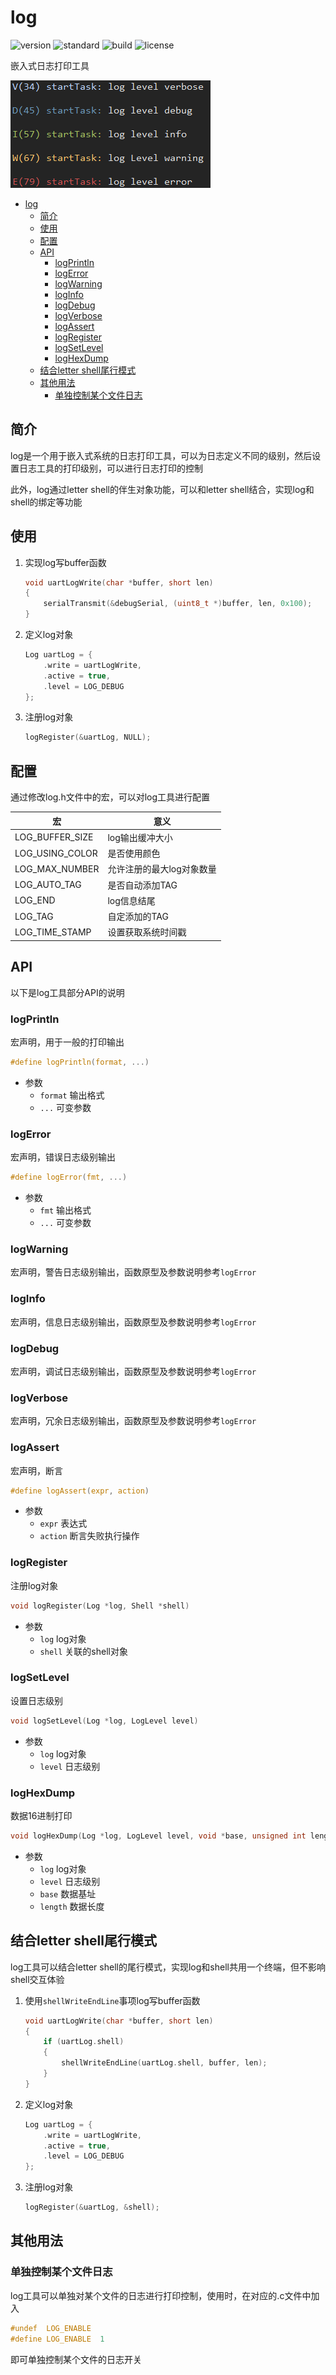 # log

![version](https://img.shields.io/badge/version-1.0.1-brightgreen.svg)
![standard](https://img.shields.io/badge/standard-c99-brightgreen.svg)
![build](https://img.shields.io/badge/build-2020.08.02-brightgreen.svg)
![license](https://img.shields.io/badge/license-MIT-brightgreen.svg)

嵌入式日志打印工具

![preview](../../doc/img/log_preview.png)

- [log](#log)
  - [简介](#简介)
  - [使用](#使用)
  - [配置](#配置)
  - [API](#api)
    - [logPrintln](#logprintln)
    - [logError](#logerror)
    - [logWarning](#logwarning)
    - [logInfo](#loginfo)
    - [logDebug](#logdebug)
    - [logVerbose](#logverbose)
    - [logAssert](#logassert)
    - [logRegister](#logregister)
    - [logSetLevel](#logsetlevel)
    - [logHexDump](#loghexdump)
  - [结合letter shell尾行模式](#结合letter-shell尾行模式)
  - [其他用法](#其他用法)
    - [单独控制某个文件日志](#单独控制某个文件日志)

## 简介

log是一个用于嵌入式系统的日志打印工具，可以为日志定义不同的级别，然后设置日志工具的打印级别，可以进行日志打印的控制

此外，log通过letter shell的伴生对象功能，可以和letter shell结合，实现log和shell的绑定等功能

## 使用

1. 实现log写buffer函数

    ```C
    void uartLogWrite(char *buffer, short len)
    {
        serialTransmit(&debugSerial, (uint8_t *)buffer, len, 0x100);
    }
    ```

2. 定义log对象

    ```C
    Log uartLog = {
        .write = uartLogWrite,
        .active = true,
        .level = LOG_DEBUG
    };
    ```

3. 注册log对象

    ```C
    logRegister(&uartLog, NULL);
    ```

## 配置

通过修改log.h文件中的宏，可以对log工具进行配置

| 宏              | 意义                      |
| --------------- | ------------------------- |
| LOG_BUFFER_SIZE | log输出缓冲大小           |
| LOG_USING_COLOR | 是否使用颜色              |
| LOG_MAX_NUMBER  | 允许注册的最大log对象数量 |
| LOG_AUTO_TAG    | 是否自动添加TAG           |
| LOG_END         | log信息结尾               |
| LOG_TAG         | 自定添加的TAG             |
| LOG_TIME_STAMP  | 设置获取系统时间戳        |

## API

以下是log工具部分API的说明

### logPrintln

宏声明，用于一般的打印输出

```C
#define logPrintln(format, ...)
```

- 参数
  - `format` 输出格式
  - `...` 可变参数

### logError

宏声明，错误日志级别输出

```C
#define logError(fmt, ...)
```

- 参数
  - `fmt` 输出格式
  - `...` 可变参数

### logWarning

宏声明，警告日志级别输出，函数原型及参数说明参考`logError`

### logInfo

宏声明，信息日志级别输出，函数原型及参数说明参考`logError`

### logDebug

宏声明，调试日志级别输出，函数原型及参数说明参考`logError`

### logVerbose

宏声明，冗余日志级别输出，函数原型及参数说明参考`logError`

### logAssert

宏声明，断言

```C
#define logAssert(expr, action)
```

- 参数
  - `expr` 表达式
  - `action` 断言失败执行操作

### logRegister

注册log对象

```C
void logRegister(Log *log, Shell *shell)
```

- 参数
  - `log` log对象
  - `shell` 关联的shell对象

### logSetLevel

设置日志级别

```C
void logSetLevel(Log *log, LogLevel level)
```

- 参数
  - `log` log对象
  - `level` 日志级别

### logHexDump

数据16进制打印

```C
void logHexDump(Log *log, LogLevel level, void *base, unsigned int length)
```

- 参数
  - `log` log对象
  - `level` 日志级别
  - `base` 数据基址
  - `length` 数据长度

## 结合letter shell尾行模式

log工具可以结合letter shell的尾行模式，实现log和shell共用一个终端，但不影响shell交互体验

1. 使用`shellWriteEndLine`事项log写buffer函数

    ```C
    void uartLogWrite(char *buffer, short len)
    {
        if (uartLog.shell)
        {
            shellWriteEndLine(uartLog.shell, buffer, len);
        }
    }
    ```

2. 定义log对象

    ```C
    Log uartLog = {
        .write = uartLogWrite,
        .active = true,
        .level = LOG_DEBUG
    };
    ```

3. 注册log对象

    ```C
    logRegister(&uartLog, &shell);
    ```

## 其他用法

### 单独控制某个文件日志

log工具可以单独对某个文件的日志进行打印控制，使用时，在对应的.c文件中加入

```C
#undef  LOG_ENABLE
#define LOG_ENABLE  1
```

即可单独控制某个文件的日志开关

